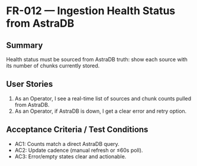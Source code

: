 # FR-012 — Ingestion Health Status from AstraDB

## Summary
Health status must be sourced from AstraDB truth: show each source with its number of chunks currently stored.

## User Stories
1. As an Operator, I see a real-time list of sources and chunk counts pulled from AstraDB.
2. As an Operator, if AstraDB is down, I get a clear error and retry option.

## Acceptance Criteria / Test Conditions
- AC1: Counts match a direct AstraDB query.
- AC2: Update cadence (manual refresh or ≤60s poll).
- AC3: Error/empty states clear and actionable.
